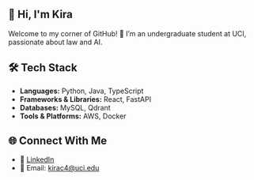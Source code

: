 ## 👋 Hi, I'm Kira

<!--
**kiirayc/kiirayc** is a ✨ _special_ ✨ repository because its `README.md` (this file) appears on your GitHub profile.

Here are some ideas to get you started:

- 🔭 I’m currently working on ...
- 🌱 I’m currently learning ...
- 👯 I’m looking to collaborate on ...
- 🤔 I’m looking for help with ...
- 💬 Ask me about ...
- 📫 How to reach me: ...
- 😄 Pronouns: ...
- ⚡ Fun fact: ...
-->

Welcome to my corner of GitHub! 🚀 I’m an undergraduate student at UCI, passionate about law and AI.

## 🛠️ Tech Stack

- **Languages:** Python, Java, TypeScript
- **Frameworks & Libraries:** React, FastAPI
- **Databases:** MySQL, Qdrant
- **Tools & Platforms:** AWS, Docker

## 🌐 Connect With Me

- 💼 [LinkedIn](https://linkedin.com/in/kiirayc)
- 📧 Email: kirac4@uci.edu
